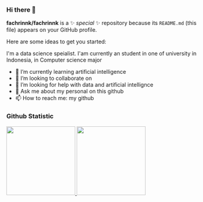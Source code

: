 ### Hi there 👋

**fachrinnk/fachrinnk** is a ✨ _special_ ✨ repository because its `README.md` (this file) appears on your GitHub profile.

Here are some ideas to get you started:

I'm a data science speialist. I'am currently an student in one of university in Indonesia, in Computer science major

- 🌱 I’m currently learning artificial intelligence
- 👯 I’m looking to collaborate on 
- 🤔 I’m looking for help with data and artificial intellignce
- 💬 Ask me about my personal on this github
- 📫 How to reach me: my github
### Github Statistic
<p align="left">
<a href="https://github.com/fachrinnk4869">
  <img height="180em" src="https://github-readme-stats-eight-theta.vercel.app/api?username=fachrinnk4869&show_icons=true&theme=algolia&include_all_commits=true&count_private=true"/>
  <img height="180em" src="https://github-readme-stats-eight-theta.vercel.app/api/top-langs/?username=fachrinnk4869&layout=compact&langs_count=8&theme=algolia"/>
</a>
</p>
